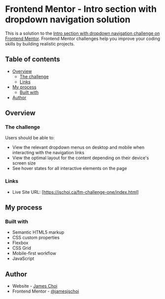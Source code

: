 # Frontend Mentor - Intro section with dropdown navigation solution

This is a solution to the [Intro section with dropdown navigation challenge on Frontend Mentor](https://www.frontendmentor.io/challenges/intro-section-with-dropdown-navigation-ryaPetHE5). Frontend Mentor challenges help you improve your coding skills by building realistic projects.

## Table of contents

- [Overview](#overview)
  - [The challenge](#the-challenge)
  - [Links](#links)
- [My process](#my-process)
  - [Built with](#built-with)
- [Author](#author)

## Overview

### The challenge

Users should be able to:

- View the relevant dropdown menus on desktop and mobile when interacting with the navigation links
- View the optimal layout for the content depending on their device's screen size
- See hover states for all interactive elements on the page

### Links

- Live Site URL: [https://jschoi.ca/fm-challenge-one/index.html]

## My process

### Built with

- Semantic HTML5 markup
- CSS custom properties
- Flexbox
- CSS Grid
- Mobile-first workflow
- JavaScript

## Author

- Website - [James Choi](https://jschoi.ca)
- Frontend Mentor - [@jamesjschoi](https://www.frontendmentor.io/profile/jamesjschoi)
